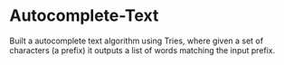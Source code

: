 # Autocomplete-Text
Built a autocomplete text algorithm using Tries, where given a set of characters (a prefix) it outputs a list of words matching the input prefix.
